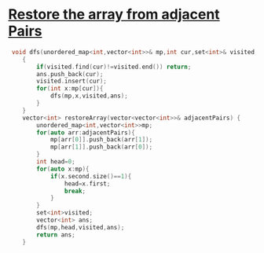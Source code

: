<h1><a href="https://leetcode.com/problems/restore-the-array-from-adjacent-pairs/description/">Restore the array from adjacent Pairs</a></h1>

```cpp
 void dfs(unordered_map<int,vector<int>>& mp,int cur,set<int>& visited,vector<int>& ans)
    {
        if(visited.find(cur)!=visited.end()) return;
        ans.push_back(cur);
        visited.insert(cur);
        for(int x:mp[cur]){
            dfs(mp,x,visited,ans);
        }
    }
    vector<int> restoreArray(vector<vector<int>>& adjacentPairs) {
        unordered_map<int,vector<int>>mp;
        for(auto arr:adjacentPairs){
            mp[arr[0]].push_back(arr[1]);
            mp[arr[1]].push_back(arr[0]);
        }
        int head=0;
        for(auto x:mp){
            if(x.second.size()==1){
                head=x.first;
                break;
            }
        }
        set<int>visited;
        vector<int> ans;
        dfs(mp,head,visited,ans);
        return ans;
    }
```